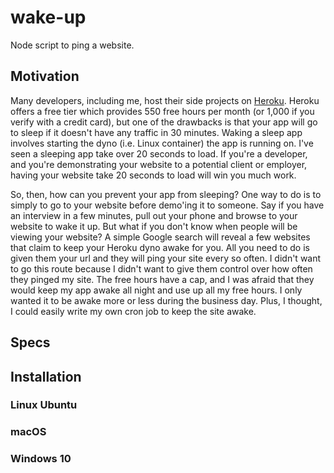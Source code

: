 # wake-up

Node script to ping a website.

## Motivation

Many developers, including me, host their side projects on [Heroku](https://heroku.com/). 
Heroku offers a free tier which provides 550 free hours per month (or 1,000 if 
you verify with a credit card), but one of the drawbacks is that your app will 
go to sleep if it doesn't have any traffic in 30 minutes. Waking a sleep app 
involves starting the dyno (i.e. Linux container) the app is running on. I've 
seen a sleeping app take over 20 seconds to load. If you're a developer, and 
you're demonstrating your website to a potential client or employer, having 
your website take 20 seconds to load will win you much work.

So, then, how can you prevent your app from sleeping? One way to do is to simply
to go to your website before demo'ing it to someone. Say if you have an interview 
in a few minutes, pull out your phone and browse to your website to wake it up.
But what if you don't know when people will be viewing your website? A simple Google 
search will reveal a few websites that claim to keep your Heroku dyno awake for you.
All you need to do is given them your url and they will ping your site every so
often. I didn't want to go this route because I didn't want to give them
control over how often they pinged my site. The free hours have a cap, and I was
afraid that they would keep my app awake all night and use up all my free hours. I
only wanted it to be awake more or less during the business day. Plus, I
thought, I could easily write my own cron job to keep the site awake.

## Specs


## Installation

### Linux Ubuntu

### macOS

### Windows 10
